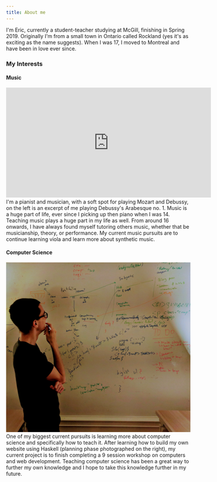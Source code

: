 ```yaml
---
title: About me
---
```

I'm Eric, currently a student-teacher studying at McGill, finishing in Spring 2019. Originally I'm from a small town in Ontario called Rockland (yes it's as
exciting as the name suggests). When I was 17, I moved to Montreal and have
been in love ever since.

<h3> My Interests </h3>
<h4>Music</h4>
<iframe width="560" height="300" src="https://www.youtube.com/embed/a1qKfVp_4Lc" class="l-float clearfix" frameborder="0" allow="autoplay; encrypted-media" allowfullscreen></iframe>
I'm a pianist and musician, with a soft spot for playing Mozart and Debussy, on the left is an excerpt of me playing Debussy's Arabesque no. 1. Music is a huge part of life, ever since I picking up then piano when I was 14. Teaching music plays a huge part in my life as well. From around 16 onwards, I have always found myself tutoring others music, whether that be musicianship, theory, or performance. My current music pursuits are to continue learning
viola and learn more about synthetic music.

<h4>Computer Science</h4>
<img src="/img/whiteboard.jpg" alt="This is supposed to be a funny picture"
class="r-float clearfix">
One of my biggest current pursuits is learning more about computer science and
specifically how to teach it. After learning how to build my own website using Haskell (planning phase photographed on the right), my current project is to finish completing a 9 session workshop on computers and web development. Teaching computer science has been a great way to further my own knowledge and I hope to take this knowledge further in my future.
</div>
